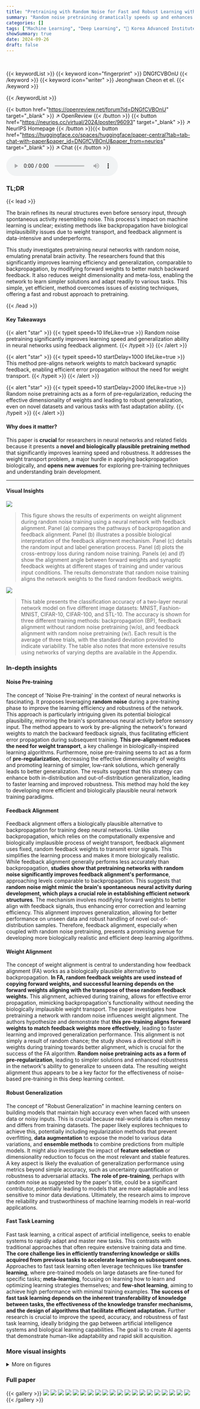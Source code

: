 ```yaml
---
title: "Pretraining with Random Noise for Fast and Robust Learning without Weight Transport"
summary: "Random noise pretraining dramatically speeds up and enhances neural network learning without weight transport, mimicking the brain's developmental process and achieving performance comparable to backp..."
categories: []
tags: ["Machine Learning", "Deep Learning", "🏢 Korea Advanced Institute of Science and Technology",]
showSummary: true
date: 2024-09-26
draft: false
---
```


<br>

{{< keywordList >}}
{{< keyword icon="fingerprint" >}} DNGfCVBOnU {{< /keyword >}}
{{< keyword icon="writer" >}} Jeonghwan Cheon et el. {{< /keyword >}}
 
{{< /keywordList >}}

{{< button href="https://openreview.net/forum?id=DNGfCVBOnU" target="_blank" >}}
↗ OpenReview
{{< /button >}}
{{< button href="https://neurips.cc/virtual/2024/poster/96093" target="_blank" >}}
↗ NeurIPS Homepage
{{< /button >}}{{< button href="https://huggingface.co/spaces/huggingface/paper-central?tab=tab-chat-with-paper&paper_id=DNGfCVBOnU&paper_from=neurips" target="_blank" >}}
↗ Chat
{{< /button >}}



<audio controls>
    <source src="https://ai-paper-reviewer.com/DNGfCVBOnU/podcast.wav" type="audio/wav">
    Your browser does not support the audio element.
</audio>


### TL;DR


{{< lead >}}

The brain refines its neural structures even before sensory input, through spontaneous activity resembling noise.  This process's impact on machine learning is unclear; existing methods like backpropagation have biological implausibility issues due to weight transport, and feedback alignment is data-intensive and underperforms. 

This study investigates pretraining neural networks with random noise, emulating prenatal brain activity.  The researchers found that this significantly improves learning efficiency and generalization, comparable to backpropagation, by modifying forward weights to better match backward feedback. It also reduces weight dimensionality and meta-loss, enabling the network to learn simpler solutions and adapt readily to various tasks. This simple, yet efficient, method overcomes issues of existing techniques, offering a fast and robust approach to pretraining.

{{< /lead >}}


#### Key Takeaways

{{< alert "star" >}}
{{< typeit speed=10 lifeLike=true >}} Random noise pretraining significantly improves learning speed and generalization ability in neural networks using feedback alignment. {{< /typeit >}}
{{< /alert >}}

{{< alert "star" >}}
{{< typeit speed=10 startDelay=1000 lifeLike=true >}} This method pre-aligns network weights to match backward synaptic feedback, enabling efficient error propagation without the need for weight transport. {{< /typeit >}}
{{< /alert >}}

{{< alert "star" >}}
{{< typeit speed=10 startDelay=2000 lifeLike=true >}} Random noise pretraining acts as a form of pre-regularization, reducing the effective dimensionality of weights and leading to robust generalization, even on novel datasets and various tasks with fast adaptation ability.  {{< /typeit >}}
{{< /alert >}}

#### Why does it matter?
This paper is **crucial** for researchers in neural networks and related fields because it presents a **novel and biologically plausible pretraining method** that significantly improves learning speed and robustness.  It addresses the weight transport problem, a major hurdle in applying backpropagation biologically, and **opens new avenues** for exploring pre-training techniques and understanding brain development.

------
#### Visual Insights



![](https://ai-paper-reviewer.com/DNGfCVBOnU/figures_3_1.jpg)

> This figure shows the results of experiments on weight alignment during random noise training using a neural network with feedback alignment.  Panel (a) compares the pathways of backpropagation and feedback alignment. Panel (b) illustrates a possible biological interpretation of the feedback alignment mechanism. Panel (c) details the random input and label generation process. Panel (d) plots the cross-entropy loss during random noise training. Panels (e) and (f) show the alignment angle between forward weights and synaptic feedback weights at different stages of training and under various input conditions.  The results demonstrate that random noise training aligns the network weights to the fixed random feedback weights.





![](https://ai-paper-reviewer.com/DNGfCVBOnU/tables_2_1.jpg)

> This table presents the classification accuracy of a two-layer neural network model on five different image datasets: MNIST, Fashion-MNIST, CIFAR-10, CIFAR-100, and STL-10.  The accuracy is shown for three different training methods: backpropagation (BP), feedback alignment without random noise pretraining (w/o), and feedback alignment with random noise pretraining (w/).  Each result is the average of three trials, with the standard deviation provided to indicate variability.  The table also notes that more extensive results using networks of varying depths are available in the Appendix.





### In-depth insights


#### Noise Pre-training
The concept of 'Noise Pre-training' in the context of neural networks is fascinating.  It proposes leveraging **random noise** during a pre-training phase to improve the learning efficiency and robustness of the network.  This approach is particularly intriguing given its potential biological plausibility, mirroring the brain's spontaneous neural activity before sensory input.  The method appears to work by pre-aligning the network's forward weights to match the backward feedback signals, thus facilitating efficient error propagation during subsequent training.  **This pre-alignment reduces the need for weight transport**, a key challenge in biologically-inspired learning algorithms.  Furthermore, noise pre-training seems to act as a form of **pre-regularization**, decreasing the effective dimensionality of weights and promoting learning of simpler, low-rank solutions, which generally leads to better generalization.  The results suggest that this strategy can enhance both in-distribution and out-of-distribution generalization, leading to faster learning and improved robustness. This method may hold the key to developing more efficient and biologically plausible neural network training paradigms.

#### Feedback Alignment
Feedback alignment offers a biologically plausible alternative to backpropagation for training deep neural networks.  Unlike backpropagation, which relies on the computationally expensive and biologically implausible process of weight transport, feedback alignment uses fixed, random feedback weights to transmit error signals. This simplifies the learning process and makes it more biologically realistic. While feedback alignment generally performs less accurately than backpropagation, **studies show that pretraining networks with random noise significantly improves feedback alignment's performance**, approaching levels comparable to backpropagation. This suggests that **random noise might mimic the brain's spontaneous neural activity during development, which plays a crucial role in establishing efficient network structures**.  The mechanism involves modifying forward weights to better align with feedback signals, thus enhancing error correction and learning efficiency. This alignment improves generalization, allowing for better performance on unseen data and robust handling of novel out-of-distribution samples. Therefore, feedback alignment, especially when coupled with random noise pretraining, presents a promising avenue for developing more biologically realistic and efficient deep learning algorithms.

#### Weight Alignment
The concept of weight alignment is central to understanding how feedback alignment (FA) works as a biologically plausible alternative to backpropagation.  **In FA, random feedback weights are used instead of copying forward weights, and successful learning depends on the forward weights aligning with the transpose of these random feedback weights.**  This alignment, achieved during training, allows for effective error propagation, mimicking backpropagation's functionality without needing the biologically implausible weight transport. The paper investigates how pretraining a network with random noise influences weight alignment.  The authors hypothesize and demonstrate that **this pre-training aligns forward weights to match feedback weights more effectively**, leading to faster learning and improved generalization performance.  This alignment is not simply a result of random chance; the study shows a directional shift in weights during training towards better alignment, which is crucial for the success of the FA algorithm.  **Random noise pretraining acts as a form of pre-regularization**, leading to simpler solutions and enhanced robustness in the network's ability to generalize to unseen data.  The resulting weight alignment thus appears to be a key factor for the effectiveness of noise-based pre-training in this deep learning context.

#### Robust Generalization
The concept of "Robust Generalization" in machine learning centers on building models that maintain high accuracy even when faced with unseen data or noisy inputs.  This is crucial because real-world data is often messy and differs from training datasets.  The paper likely explores techniques to achieve this, potentially including regularization methods that prevent overfitting, **data augmentation** to expose the model to various data variations, and **ensemble methods** to combine predictions from multiple models.  It might also investigate the impact of **feature selection** or dimensionality reduction to focus on the most relevant and stable features.  A key aspect is likely the evaluation of generalization performance using metrics beyond simple accuracy, such as uncertainty quantification or robustness to adversarial attacks. **The role of pre-training**, perhaps with random noise as suggested by the paper's title, could be a significant contributor, potentially leading to models that are more adaptable and less sensitive to minor data deviations.  Ultimately, the research aims to improve the reliability and trustworthiness of machine learning models in real-world applications.

#### Fast Task Learning
Fast task learning, a critical aspect of artificial intelligence, seeks to enable systems to rapidly adapt and master new tasks.  This contrasts with traditional approaches that often require extensive training data and time.  **The core challenge lies in efficiently transferring knowledge or skills acquired from previous tasks to accelerate learning on subsequent ones.**  Approaches to fast task learning often leverage techniques like **transfer learning**, where pre-trained models on large datasets are fine-tuned for specific tasks; **meta-learning**, focusing on learning how to learn and optimizing learning strategies themselves; and **few-shot learning**, aiming to achieve high performance with minimal training examples.  **The success of fast task learning depends on the inherent transferability of knowledge between tasks, the effectiveness of the knowledge transfer mechanisms, and the design of algorithms that facilitate efficient adaptation.**  Further research is crucial to improve the speed, accuracy, and robustness of fast task learning, ideally bridging the gap between artificial intelligence systems and biological learning capabilities.  The goal is to create AI agents that demonstrate human-like adaptability and rapid skill acquisition.


### More visual insights

<details>
<summary>More on figures
</summary>


![](https://ai-paper-reviewer.com/DNGfCVBOnU/figures_4_1.jpg)

> This figure demonstrates the effect of random noise pretraining on weight alignment to synaptic feedback. Panel (a) shows the difference between backpropagation and feedback alignment, highlighting the weight transport problem solved by feedback alignment. Panel (b) illustrates the biological plausibility of this mechanism. Panel (c) depicts the process of random noise pretraining. Panel (d) shows the cross-entropy loss during training. Panel (e) shows the alignment angle between forward weights and synaptic feedback. Panel (f) shows the effect of various input conditions on alignment.


![](https://ai-paper-reviewer.com/DNGfCVBOnU/figures_5_1.jpg)

> This figure shows the effects of random noise pretraining on a neural network's subsequent learning with the MNIST dataset.  It demonstrates faster convergence and higher test accuracy in the pretrained network compared to a network trained without pretraining. The figure uses various visualizations, including test accuracy curves, alignment angles between forward weights and synaptic feedback, and PCA-based trajectories of weight vectors in latent space, to illustrate the positive impact of the pretraining phase.


![](https://ai-paper-reviewer.com/DNGfCVBOnU/figures_6_1.jpg)

> This figure demonstrates the effect of random noise pretraining on weight alignment to synaptic feedback. It shows the pathways of backpropagation and feedback alignment, a possible biological mechanism, and the random training process.  The graphs illustrate the decrease in cross-entropy loss during random training and the increase in alignment angle between forward weights and synaptic feedback, demonstrating the effectiveness of the random noise pretraining in aligning the weights.


![](https://ai-paper-reviewer.com/DNGfCVBOnU/figures_7_1.jpg)

> This figure demonstrates the robust generalization capabilities of the randomly pretrained networks on out-of-distribution tasks.  Panel (a) shows the training setup using MNIST data and random noise pretraining. Panel (b) shows the testing results on transformed MNIST data (translated, scaled, and rotated), indicating superior performance for the randomly pretrained network.  Finally, panel (c) displays testing results on the USPS dataset, further highlighting the generalization ability of the randomly pretrained network.


![](https://ai-paper-reviewer.com/DNGfCVBOnU/figures_8_1.jpg)

> This figure demonstrates the task-agnostic fast learning capabilities of a randomly pretrained network.  Panel (a) shows the meta-loss (a measure of adaptation difficulty) decreasing during random noise pretraining across three different tasks (MNIST, Fashion-MNIST, and Kuzushiji-MNIST). Panel (b) visualizes the trajectory of weights in a latent space during adaptation to these tasks, highlighting the more efficient adaptation of the pretrained network.  Finally, panel (c) shows that the randomly pretrained network adapts to these tasks significantly faster than an untrained network.


</details>






### Full paper

{{< gallery >}}
<img src="https://ai-paper-reviewer.com/DNGfCVBOnU/1.png" class="grid-w50 md:grid-w33 xl:grid-w25" />
<img src="https://ai-paper-reviewer.com/DNGfCVBOnU/2.png" class="grid-w50 md:grid-w33 xl:grid-w25" />
<img src="https://ai-paper-reviewer.com/DNGfCVBOnU/3.png" class="grid-w50 md:grid-w33 xl:grid-w25" />
<img src="https://ai-paper-reviewer.com/DNGfCVBOnU/4.png" class="grid-w50 md:grid-w33 xl:grid-w25" />
<img src="https://ai-paper-reviewer.com/DNGfCVBOnU/5.png" class="grid-w50 md:grid-w33 xl:grid-w25" />
<img src="https://ai-paper-reviewer.com/DNGfCVBOnU/6.png" class="grid-w50 md:grid-w33 xl:grid-w25" />
<img src="https://ai-paper-reviewer.com/DNGfCVBOnU/7.png" class="grid-w50 md:grid-w33 xl:grid-w25" />
<img src="https://ai-paper-reviewer.com/DNGfCVBOnU/8.png" class="grid-w50 md:grid-w33 xl:grid-w25" />
<img src="https://ai-paper-reviewer.com/DNGfCVBOnU/9.png" class="grid-w50 md:grid-w33 xl:grid-w25" />
<img src="https://ai-paper-reviewer.com/DNGfCVBOnU/10.png" class="grid-w50 md:grid-w33 xl:grid-w25" />
<img src="https://ai-paper-reviewer.com/DNGfCVBOnU/11.png" class="grid-w50 md:grid-w33 xl:grid-w25" />
<img src="https://ai-paper-reviewer.com/DNGfCVBOnU/12.png" class="grid-w50 md:grid-w33 xl:grid-w25" />
<img src="https://ai-paper-reviewer.com/DNGfCVBOnU/13.png" class="grid-w50 md:grid-w33 xl:grid-w25" />
<img src="https://ai-paper-reviewer.com/DNGfCVBOnU/14.png" class="grid-w50 md:grid-w33 xl:grid-w25" />
<img src="https://ai-paper-reviewer.com/DNGfCVBOnU/15.png" class="grid-w50 md:grid-w33 xl:grid-w25" />
<img src="https://ai-paper-reviewer.com/DNGfCVBOnU/16.png" class="grid-w50 md:grid-w33 xl:grid-w25" />
<img src="https://ai-paper-reviewer.com/DNGfCVBOnU/17.png" class="grid-w50 md:grid-w33 xl:grid-w25" />
<img src="https://ai-paper-reviewer.com/DNGfCVBOnU/18.png" class="grid-w50 md:grid-w33 xl:grid-w25" />
<img src="https://ai-paper-reviewer.com/DNGfCVBOnU/19.png" class="grid-w50 md:grid-w33 xl:grid-w25" />
<img src="https://ai-paper-reviewer.com/DNGfCVBOnU/20.png" class="grid-w50 md:grid-w33 xl:grid-w25" />
{{< /gallery >}}